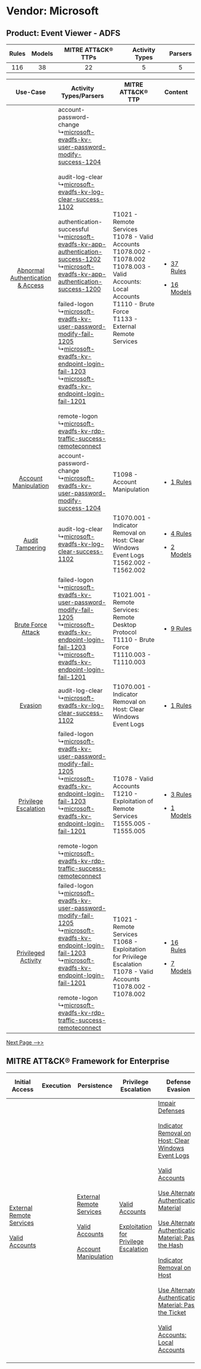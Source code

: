 Vendor: Microsoft
=================
Product: Event Viewer - ADFS
----------------------------
| Rules | Models | MITRE ATT&CK® TTPs | Activity Types | Parsers |
|:-----:|:------:|:------------------:|:--------------:|:-------:|
|  116  |   38   |         22         |       5        |    5    |

|    Use-Case    | Activity Types/Parsers    | MITRE ATT&CK® TTP    | Content    |
|:----:| ---- | ---- | ---- |
| [Abnormal Authentication & Access](../../../UseCases/uc_abnormal_authentication_&_access.md) |  account-password-change<br> ↳[microsoft-evadfs-kv-user-password-modify-success-1204](Ps/pC_microsoftevadfskvuserpasswordmodifysuccess1204.md)<br><br> audit-log-clear<br> ↳[microsoft-evadfs-kv-log-clear-success-1102](Ps/pC_microsoftevadfskvlogclearsuccess1102.md)<br><br> authentication-successful<br> ↳[microsoft-evadfs-kv-app-authentication-success-1202](Ps/pC_microsoftevadfskvappauthenticationsuccess1202.md)<br> ↳[microsoft-evadfs-kv-app-authentication-success-1200](Ps/pC_microsoftevadfskvappauthenticationsuccess1200.md)<br><br> failed-logon<br> ↳[microsoft-evadfs-kv-user-password-modify-fail-1205](Ps/pC_microsoftevadfskvuserpasswordmodifyfail1205.md)<br> ↳[microsoft-evadfs-kv-endpoint-login-fail-1203](Ps/pC_microsoftevadfskvendpointloginfail1203.md)<br> ↳[microsoft-evadfs-kv-endpoint-login-fail-1201](Ps/pC_microsoftevadfskvendpointloginfail1201.md)<br><br> remote-logon<br> ↳[microsoft-evadfs-kv-rdp-traffic-success-remoteconnect](Ps/pC_microsoftevadfskvrdptrafficsuccessremoteconnect.md)<br> | T1021 - Remote Services<br>T1078 - Valid Accounts<br>T1078.002 - T1078.002<br>T1078.003 - Valid Accounts: Local Accounts<br>T1110 - Brute Force<br>T1133 - External Remote Services<br> | [<ul><li>37 Rules</li></ul><ul><li>16 Models</li></ul>](RM/r_m_microsoft_event_viewer_-_adfs_Abnormal_Authentication_&_Access.md) |
|    [Account Manipulation](../../../UseCases/uc_account_manipulation.md)    |  account-password-change<br> ↳[microsoft-evadfs-kv-user-password-modify-success-1204](Ps/pC_microsoftevadfskvuserpasswordmodifysuccess1204.md)<br>    | T1098 - Account Manipulation<br>    | [<ul><li>1 Rules</li></ul>](RM/r_m_microsoft_event_viewer_-_adfs_Account_Manipulation.md)    |
|    [Audit Tampering](../../../UseCases/uc_audit_tampering.md)    |  audit-log-clear<br> ↳[microsoft-evadfs-kv-log-clear-success-1102](Ps/pC_microsoftevadfskvlogclearsuccess1102.md)<br>    | T1070.001 - Indicator Removal on Host: Clear Windows Event Logs<br>T1562.002 - T1562.002<br>    | [<ul><li>4 Rules</li></ul><ul><li>2 Models</li></ul>](RM/r_m_microsoft_event_viewer_-_adfs_Audit_Tampering.md)    |
|    [Brute Force Attack](../../../UseCases/uc_brute_force_attack.md)    |  failed-logon<br> ↳[microsoft-evadfs-kv-user-password-modify-fail-1205](Ps/pC_microsoftevadfskvuserpasswordmodifyfail1205.md)<br> ↳[microsoft-evadfs-kv-endpoint-login-fail-1203](Ps/pC_microsoftevadfskvendpointloginfail1203.md)<br> ↳[microsoft-evadfs-kv-endpoint-login-fail-1201](Ps/pC_microsoftevadfskvendpointloginfail1201.md)<br>    | T1021.001 - Remote Services: Remote Desktop Protocol<br>T1110 - Brute Force<br>T1110.003 - T1110.003<br>    | [<ul><li>9 Rules</li></ul>](RM/r_m_microsoft_event_viewer_-_adfs_Brute_Force_Attack.md)    |
|    [Evasion](../../../UseCases/uc_evasion.md)    |  audit-log-clear<br> ↳[microsoft-evadfs-kv-log-clear-success-1102](Ps/pC_microsoftevadfskvlogclearsuccess1102.md)<br>    | T1070.001 - Indicator Removal on Host: Clear Windows Event Logs<br>    | [<ul><li>1 Rules</li></ul>](RM/r_m_microsoft_event_viewer_-_adfs_Evasion.md)    |
|    [Privilege Escalation](../../../UseCases/uc_privilege_escalation.md)    |  failed-logon<br> ↳[microsoft-evadfs-kv-user-password-modify-fail-1205](Ps/pC_microsoftevadfskvuserpasswordmodifyfail1205.md)<br> ↳[microsoft-evadfs-kv-endpoint-login-fail-1203](Ps/pC_microsoftevadfskvendpointloginfail1203.md)<br> ↳[microsoft-evadfs-kv-endpoint-login-fail-1201](Ps/pC_microsoftevadfskvendpointloginfail1201.md)<br><br> remote-logon<br> ↳[microsoft-evadfs-kv-rdp-traffic-success-remoteconnect](Ps/pC_microsoftevadfskvrdptrafficsuccessremoteconnect.md)<br>    | T1078 - Valid Accounts<br>T1210 - Exploitation of Remote Services<br>T1555.005 - T1555.005<br>    | [<ul><li>3 Rules</li></ul><ul><li>1 Models</li></ul>](RM/r_m_microsoft_event_viewer_-_adfs_Privilege_Escalation.md)    |
|    [Privileged Activity](../../../UseCases/uc_privileged_activity.md)    |  failed-logon<br> ↳[microsoft-evadfs-kv-user-password-modify-fail-1205](Ps/pC_microsoftevadfskvuserpasswordmodifyfail1205.md)<br> ↳[microsoft-evadfs-kv-endpoint-login-fail-1203](Ps/pC_microsoftevadfskvendpointloginfail1203.md)<br> ↳[microsoft-evadfs-kv-endpoint-login-fail-1201](Ps/pC_microsoftevadfskvendpointloginfail1201.md)<br><br> remote-logon<br> ↳[microsoft-evadfs-kv-rdp-traffic-success-remoteconnect](Ps/pC_microsoftevadfskvrdptrafficsuccessremoteconnect.md)<br>    | T1021 - Remote Services<br>T1068 - Exploitation for Privilege Escalation<br>T1078 - Valid Accounts<br>T1078.002 - T1078.002<br>    | [<ul><li>16 Rules</li></ul><ul><li>7 Models</li></ul>](RM/r_m_microsoft_event_viewer_-_adfs_Privileged_Activity.md)    |
[Next Page -->>](2_ds_microsoft_event_viewer_-_adfs.md)

MITRE ATT&CK® Framework for Enterprise
--------------------------------------
| Initial Access                                                                                                                                   | Execution | Persistence                                                                                                                                                                                                               | Privilege Escalation                                                                                                                                          | Defense Evasion                                                                                                                                                                                                                                                                                                                                                                                                                                                                                                                                                                                                                                                                                                                                | Credential Access                                                                                                                                                                                                                                                                                                                                | Discovery                                                                    | Lateral Movement                                                                                                                                                                                                                                                                                                                                    | Collection | Command and Control                                                                                                                       | Exfiltration | Impact |
| ------------------------------------------------------------------------------------------------------------------------------------------------ | --------- | ------------------------------------------------------------------------------------------------------------------------------------------------------------------------------------------------------------------------- | ------------------------------------------------------------------------------------------------------------------------------------------------------------- | ---------------------------------------------------------------------------------------------------------------------------------------------------------------------------------------------------------------------------------------------------------------------------------------------------------------------------------------------------------------------------------------------------------------------------------------------------------------------------------------------------------------------------------------------------------------------------------------------------------------------------------------------------------------------------------------------------------------------------------------------- | ------------------------------------------------------------------------------------------------------------------------------------------------------------------------------------------------------------------------------------------------------------------------------------------------------------------------------------------------ | ---------------------------------------------------------------------------- | --------------------------------------------------------------------------------------------------------------------------------------------------------------------------------------------------------------------------------------------------------------------------------------------------------------------------------------------------- | ---------- | ----------------------------------------------------------------------------------------------------------------------------------------- | ------------ | ------ |
| [External Remote Services](https://attack.mitre.org/techniques/T1133)<br><br>[Valid Accounts](https://attack.mitre.org/techniques/T1078)<br><br> |           | [External Remote Services](https://attack.mitre.org/techniques/T1133)<br><br>[Valid Accounts](https://attack.mitre.org/techniques/T1078)<br><br>[Account Manipulation](https://attack.mitre.org/techniques/T1098)<br><br> | [Valid Accounts](https://attack.mitre.org/techniques/T1078)<br><br>[Exploitation for Privilege Escalation](https://attack.mitre.org/techniques/T1068)<br><br> | [Impair Defenses](https://attack.mitre.org/techniques/T1562)<br><br>[Indicator Removal on Host: Clear Windows Event Logs](https://attack.mitre.org/techniques/T1070/001)<br><br>[Valid Accounts](https://attack.mitre.org/techniques/T1078)<br><br>[Use Alternate Authentication Material](https://attack.mitre.org/techniques/T1550)<br><br>[Use Alternate Authentication Material: Pass the Hash](https://attack.mitre.org/techniques/T1550/002)<br><br>[Indicator Removal on Host](https://attack.mitre.org/techniques/T1070)<br><br>[Use Alternate Authentication Material: Pass the Ticket](https://attack.mitre.org/techniques/T1550/003)<br><br>[Valid Accounts: Local Accounts](https://attack.mitre.org/techniques/T1078/003)<br><br> | [Brute Force](https://attack.mitre.org/techniques/T1110)<br><br>[Steal or Forge Kerberos Tickets](https://attack.mitre.org/techniques/T1558)<br><br>[Credentials from Password Stores](https://attack.mitre.org/techniques/T1555)<br><br>[Steal or Forge Kerberos Tickets: Kerberoasting](https://attack.mitre.org/techniques/T1558/003)<br><br> | [Remote System Discovery](https://attack.mitre.org/techniques/T1018)<br><br> | [Exploitation of Remote Services](https://attack.mitre.org/techniques/T1210)<br><br>[Remote Services](https://attack.mitre.org/techniques/T1021)<br><br>[Use Alternate Authentication Material](https://attack.mitre.org/techniques/T1550)<br><br>[Remote Services: Remote Desktop Protocol](https://attack.mitre.org/techniques/T1021/001)<br><br> |            | [Proxy: Multi-hop Proxy](https://attack.mitre.org/techniques/T1090/003)<br><br>[Proxy](https://attack.mitre.org/techniques/T1090)<br><br> |              |        |